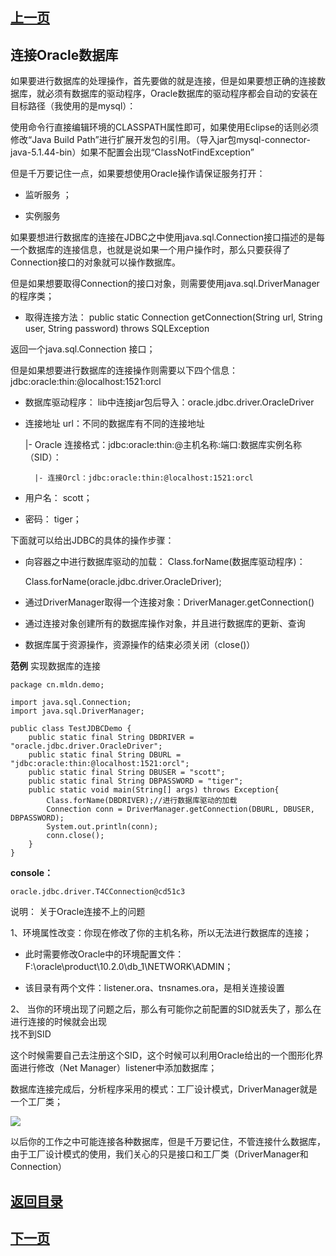 ## [上一页](course119)
## 连接Oracle数据库

如果要进行数据库的处理操作，首先要做的就是连接，但是如果要想正确的连接数据库，就必须有数据库的驱动程序，Oracle数据库的驱动程序都会自动的安装在目标路径（我使用的是mysql）：

使用命令行直接编辑环境的CLASSPATH属性即可，如果使用Eclipse的话则必须修改“Java Build Path”进行扩展开发包的引用。（导入jar包mysql-connector-java-5.1.44-bin）如果不配置会出现“ClassNotFindException”

但是千万要记住一点，如果要想使用Oracle操作请保证服务打开：

- 监听服务 ；

- 实例服务


如果要想进行数据库的连接在JDBC之中使用java.sql.Connection接口描述的是每一个数据库的连接信息，也就是说如果一个用户操作时，那么只要获得了Connection接口的对象就可以操作数据库。

但是如果想要取得Connection的接口对象，则需要使用java.sql.DriverManager的程序类；

- 取得连接方法： public static Connection getConnection(String url,
                                       String user,
                                       String password)
                                throws SQLException

返回一个java.sql.Connection 接口；

但是如果想要进行数据库的连接操作则需要以下四个信息：jdbc:oracle:thin:@localhost:1521:orcl

- 数据库驱动程序： lib中连接jar包后导入：oracle.jdbc.driver.OracleDriver

- 连接地址 url：不同的数据库有不同的连接地址

	|- Oracle 连接格式：jdbc:oracle:thin:@主机名称:端口:数据库实例名称（SID）：

		|- 连接Orcl：jdbc:oracle:thin:@localhost:1521:orcl

- 用户名： scott；

- 密码： tiger；

下面就可以给出JDBC的具体的操作步骤：

- 向容器之中进行数据库驱动的加载： Class.forName(数据库驱动程序)：
		
	Class.forName(oracle.jdbc.driver.OracleDriver);

- 通过DriverManager取得一个连接对象：DriverManager.getConnection()

- 通过连接对象创建所有的数据库操作对象，并且进行数据库的更新、查询

- 数据库属于资源操作，资源操作的结束必须关闭（close()）


**范例** 实现数据库的连接

	package cn.mldn.demo;
	
	import java.sql.Connection;
	import java.sql.DriverManager;
	
	public class TestJDBCDemo {
		public static final String DBDRIVER = "oracle.jdbc.driver.OracleDriver";
		public static final String DBURL = "jdbc:oracle:thin:@localhost:1521:orcl";
		public static final String DBUSER = "scott";
		public static final String DBPASSWORD = "tiger";
		public static void main(String[] args) throws Exception{
			Class.forName(DBDRIVER);//进行数据库驱动的加载
			Connection conn = DriverManager.getConnection(DBURL, DBUSER, DBPASSWORD);
			System.out.println(conn);
			conn.close();
		}
	}

**console：**

	oracle.jdbc.driver.T4CConnection@cd51c3

说明： 关于Oracle连接不上的问题

1、环境属性改变：你现在修改了你的主机名称，所以无法进行数据库的连接；

- 此时需要修改Oracle中的环境配置文件：F:\oracle\product\10.2.0\db_1\NETWORK\ADMIN；

- 该目录有两个文件：listener.ora、tnsnames.ora，是相关连接设置

	
2、 当你的环境出现了问题之后，那么有可能你之前配置的SID就丢失了，那么在进行连接的时候就会出现	
找不到SID

这个时候需要自己去注册这个SID，这个时候可以利用Oracle给出的一个图形化界面进行修改（Net Manager）listener中添加数据库；

数据库连接完成后，分析程序采用的模式：工厂设计模式，DriverManager就是一个工厂类；

![](http://ww1.sinaimg.cn/large/0060lm7Tly1fnic9vowiuj30vi0hcqbr.jpg)

以后你的工作之中可能连接各种数据库，但是千万要记住，不管连接什么数据库，由于工厂设计模式的使用，我们关心的只是接口和工厂类（DriverManager和Connection）




## [返回目录](https://wuchengcheng110120.github.io/aliyunjava3/list)
## [下一页](course121)
